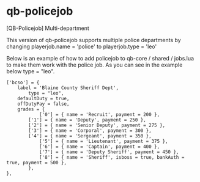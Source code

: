 # qb-policejob
[QB-Policejob] Multi-department


This version of qb-policejob supports multiple police departments by changing playerjob.name = 'police' to playerjob.type = 'leo'

Below is an example of how to add policejob to qb-core / shared / jobs.lua to make them work with the police job. As you can see in the example below type = "leo".

```
['bcso'] = {
	label = 'Blaine County Sheriff Dept',
        type = "leo",
	defaultDuty = true,
	offDutyPay = false,
	grades = {
        	['0'] = { name = 'Recruit', payment = 200 },
		['1'] = { name = 'Deputy', payment = 250 },
		['2'] = { name = 'Senior Deputy', payment = 275 },
		['3'] = { name = 'Corporal', payment = 300 },
		['4'] = { name = 'Sergeant', payment = 350 },
        	['5'] = { name = 'Lieutenant', payment = 375 },
        	['6'] = { name = 'Captain', payment = 400 },
        	['7'] = { name = 'Deputy Sheriff', payment = 450 },
        	['8'] = { name = 'Sheriff', isboss = true, bankAuth = true, payment = 500 },
        },
},
  ```
